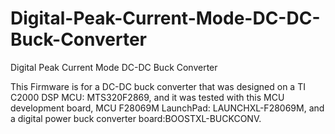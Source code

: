 # Digital-Peak-Current-Mode-DC-DC-Buck-Converter
Digital Peak Current Mode DC-DC Buck Converter

This Firmware is for a DC-DC buck converter that was designed on a TI C2000 DSP MCU: MTS320F2869, and it was tested with this MCU development board, MCU F28069M LaunchPad: LAUNCHXL-F28069M, and a digital power buck converter board:BOOSTXL-BUCKCONV.
